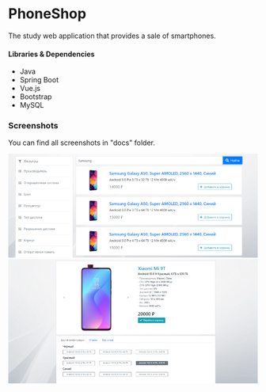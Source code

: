 # PhoneShop

The study web application that provides a sale of smartphones.

#### Libraries & Dependencies
* Java
* Spring Boot
* Vue.js
* Bootstrap
* MySQL

### Screenshots
You can find all screenshots in "docs" folder.

<img src="docs/catalog.png">

<img src="docs/phone.png">
